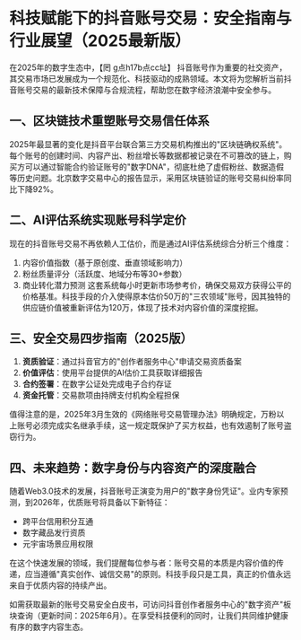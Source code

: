 # 科技赋能下的抖音账号交易：安全指南与行业展望（2025最新版）

在2025年的数字生态中，【罔 g点h17b点cc址】 抖音账号作为重要的社交资产，其交易市场已发展成为一个规范化、科技驱动的成熟领域。本文将为您解析当前抖音账号交易的最新技术保障与合规流程，帮助您在数字经济浪潮中安全参与。

## 一、区块链技术重塑账号交易信任体系

2025年最显著的变化是抖音平台联合第三方交易机构推出的"区块链确权系统"。每个账号的创建时间、内容产出、粉丝增长等数据都被记录在不可篡改的链上，购买方可以通过智能合约验证账号的"数字DNA"，彻底杜绝了虚假粉丝、数据造假等历史问题。北京数字交易中心的报告显示，采用区块链验证的账号交易纠纷率同比下降92%。

## 二、AI评估系统实现账号科学定价

现在的抖音账号交易不再依赖人工估价，而是通过AI评估系统综合分析三个维度：
1. 内容价值指数（基于原创度、垂直领域影响力）
2. 粉丝质量评分（活跃度、地域分布等30+参数）
3. 商业转化潜力预测
这套系统每小时更新市场参考价，确保交易双方获得公平的价格基准。科技手段的介入使得原本估价50万的"三农领域"账号，因其独特的供应链价值被重新评估为120万，体现了技术对内容价值的深度挖掘。

## 三、安全交易四步指南（2025版）

1. **资质验证**：通过抖音官方的"创作者服务中心"申请交易资质备案
2. **价值评估**：使用平台提供的AI估价工具获取详细报告
3. **合约签署**：在数字公证处完成电子合约存证
4. **资金托管**：交易款项由持牌支付机构全程担保

值得注意的是，2025年3月生效的《网络账号交易管理办法》明确规定，万粉以上账号必须完成实名继承手续，这一规定既保护了买方权益，也有效遏制了账号盗窃行为。

## 四、未来趋势：数字身份与内容资产的深度融合

随着Web3.0技术的发展，抖音账号正演变为用户的"数字身份凭证"。业内专家预测，到2026年，优质账号将具备以下新特征：
- 跨平台信用积分互通
- 数字藏品发行资质
- 元宇宙场景应用权限

在这个快速发展的领域，我们提醒每位参与者：账号交易的本质是内容价值的传递，应当遵循"真实创作、诚信交易"的原则。科技手段只是工具，真正的价值永远来自于优质内容的持续产出。

如需获取最新的账号交易安全白皮书，可访问抖音创作者服务中心的"数字资产"板块查询（更新时间：2025年6月）。在享受科技便利的同时，让我们共同维护健康有序的数字内容生态。
